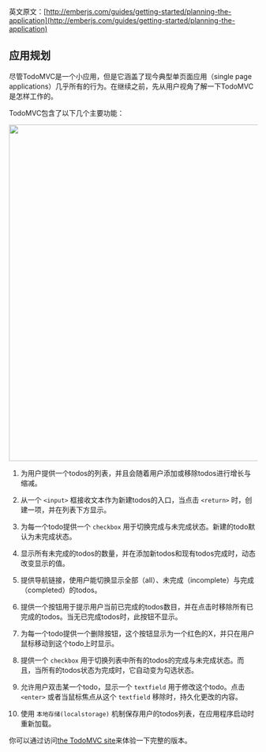 英文原文：[http://emberjs.com/guides/getting-started/planning-the-application](http://emberjs.com/guides/getting-started/planning-the-application)

## 应用规划

尽管TodoMVC是一个小应用，但是它涵盖了现今典型单页面应用（single page applications）几乎所有的行为。在继续之前，先从用户视角了解一下TodoMVC是怎样工作的。

TodoMVC包含了以下几个主要功能：

<img src="/guides/getting-started/images/todo-mvc.png" width="680">

  1. 为用户提供一个todos的列表，并且会随着用户添加或移除todos进行增长与缩减。

  1. 从一个 `<input>` 框接收文本作为新建todos的入口，当点击 `<return>` 时，创建一项，并在列表下方显示。

  1. 为每一个todo提供一个 `checkbox` 用于切换完成与未完成状态。新建的todo默认为未完成状态。

  1. 显示所有未完成的todos的数量，并在添加新todos和现有todos完成时，动态改变显示的值。

  1. 提供导航链接，使用户能切换显示全部（all）、未完成（incomplete）与完成（completed）的todos。

  1. 提供一个按钮用于提示用户当前已完成的todos数目，并在点击时移除所有已完成的todos。当无已完成todos时，此按钮不显示。

  1. 为每一个todo提供一个删除按钮，这个按钮显示为一个红色的X，并只在用户鼠标移动到这个todo上时显示。

  1. 提供一个 `checkbox` 用于切换列表中所有的todos的完成与未完成状态。而且，当所有的todos状态为完成时，它自动变为勾选状态。

  1. 允许用户双击某一个todo，显示一个 `textfield` 用于修改这个todo。点击 `<enter>` 或者当鼠标焦点从这个 `textfield` 移除时，持久化更改的内容。

  1. 使用 `本地存储(localstorage)` 机制保存用户的todos列表，在应用程序启动时重新加载。

你可以通过访问[the TodoMVC site](http://addyosmani.github.com/todomvc/)来体验一下完整的版本。
